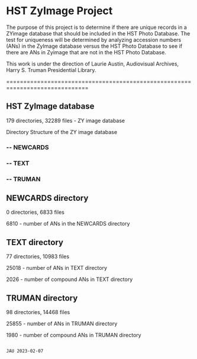 # HST ZyImage Project
The purpose of this project is to determine if there are unique records in a ZYimage database that should be included in the HST Photo Database.  The test for uniqueness will be determined by analyzing accession numbers (ANs) in the ZyImage database versus the HST Photo Database to see if there are ANs in Zyimage that are not in the HST Photo Database.

This work is under the direction of Laurie Austin, Audiovisual Archives, Harry S. Truman Presidential Library.

==============================================================================

## HST ZyImage database

179 directories, 32289 files - ZY image database

Directory Structure of the ZY image database

### -- NEWCARDS

### -- TEXT

### -- TRUMAN


## NEWCARDS directory

0 directories, 6833 files

6810 - number of ANs in the NEWCARDS directory

## TEXT directory

77 directories, 10983 files

25018  - number of ANs in TEXT directory

2026 - number of compound ANs in TEXT directory

## TRUMAN directory

98 directories, 14468 files

25855 - number of ANs in TRUMAN directory

1980 - number of compound ANs in TRUMAN directory

                                                                              JAU 2023-02-07
